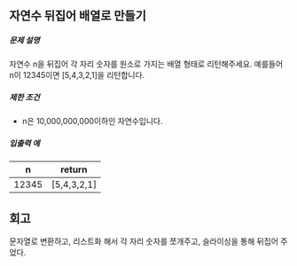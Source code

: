 ## 자연수 뒤집어 배열로 만들기

##### 문제 설명

자연수 n을 뒤집어 각 자리 숫자를 원소로 가지는 배열 형태로 리턴해주세요. 예를들어 n이 12345이면 [5,4,3,2,1]을 리턴합니다.

##### 제한 조건

- n은 10,000,000,000이하인 자연수입니다.

##### 입출력 예

| n     | return      |
| ----- | ----------- |
| 12345 | [5,4,3,2,1] |

## 회고

문자열로 변환하고, 리스트화 해서 각 자리 숫자를 쪼개주고, 슬라이싱을 통해 뒤집어 주었다.
